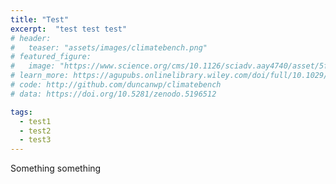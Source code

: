 ```yaml
---
title: "Test"
excerpt:  "test test test"
# header:
#   teaser: "assets/images/climatebench.png"
# featured_figure: 
#   image: "https://www.science.org/cms/10.1126/sciadv.aay4740/asset/5f0263bd-fc33-4dc6-87df-46a19f3ab895/assets/graphic/aay4740-f2.jpeg"
# learn_more: https://agupubs.onlinelibrary.wiley.com/doi/full/10.1029/2021MS002954
# code: http://github.com/duncanwp/climatebench
# data: https://doi.org/10.5281/zenodo.5196512

tags:
  - test1
  - test2
  - test3
---
```


Something something
 

